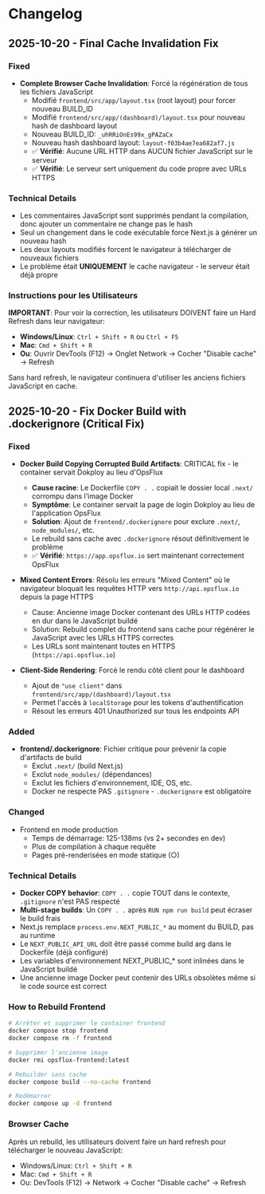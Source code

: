 # Changelog

## 2025-10-20 - Final Cache Invalidation Fix

### Fixed
- **Complete Browser Cache Invalidation**: Forcé la régénération de tous les fichiers JavaScript
  - Modifié `frontend/src/app/layout.tsx` (root layout) pour forcer nouveau BUILD_ID
  - Modifié `frontend/src/app/(dashboard)/layout.tsx` pour nouveau hash de dashboard layout
  - Nouveau BUILD_ID: `_uhRRiOnEs99x_gPAZaCx`
  - Nouveau hash dashboard layout: `layout-f03b4ae7ea682af7.js`
  - ✅ **Vérifié**: Aucune URL HTTP dans AUCUN fichier JavaScript sur le serveur
  - ✅ **Vérifié**: Le serveur sert uniquement du code propre avec URLs HTTPS

### Technical Details
- Les commentaires JavaScript sont supprimés pendant la compilation, donc ajouter un commentaire ne change pas le hash
- Seul un changement dans le code exécutable force Next.js à générer un nouveau hash
- Les deux layouts modifiés forcent le navigateur à télécharger de nouveaux fichiers
- Le problème était **UNIQUEMENT** le cache navigateur - le serveur était déjà propre

### Instructions pour les Utilisateurs
**IMPORTANT**: Pour voir la correction, les utilisateurs DOIVENT faire un Hard Refresh dans leur navigateur:
- **Windows/Linux**: `Ctrl + Shift + R` ou `Ctrl + F5`
- **Mac**: `Cmd + Shift + R`
- **Ou**: Ouvrir DevTools (F12) → Onglet Network → Cocher "Disable cache" → Refresh

Sans hard refresh, le navigateur continuera d'utiliser les anciens fichiers JavaScript en cache.

## 2025-10-20 - Fix Docker Build with .dockerignore (Critical Fix)

### Fixed
- **Docker Build Copying Corrupted Build Artifacts**: CRITICAL fix - le container servait Dokploy au lieu d'OpsFlux
  - **Cause racine**: Le Dockerfile `COPY . .` copiait le dossier local `.next/` corrompu dans l'image Docker
  - **Symptôme**: Le container servait la page de login Dokploy au lieu de l'application OpsFlux
  - **Solution**: Ajout de `frontend/.dockerignore` pour exclure `.next/`, `node_modules/`, etc.
  - Le rebuild sans cache avec `.dockerignore` résout définitivement le problème
  - ✅ **Vérifié**: `https://app.opsflux.io` sert maintenant correctement OpsFlux

- **Mixed Content Errors**: Résolu les erreurs "Mixed Content" où le navigateur bloquait les requêtes HTTP vers `http://api.opsflux.io` depuis la page HTTPS
  - Cause: Ancienne image Docker contenant des URLs HTTP codées en dur dans le JavaScript buildé
  - Solution: Rebuild complet du frontend sans cache pour régénérer le JavaScript avec les URLs HTTPS correctes
  - Les URLs sont maintenant toutes en HTTPS (`https://api.opsflux.io`)

- **Client-Side Rendering**: Forcé le rendu côté client pour le dashboard
  - Ajout de `"use client"` dans `frontend/src/app/(dashboard)/layout.tsx`
  - Permet l'accès à `localStorage` pour les tokens d'authentification
  - Résout les erreurs 401 Unauthorized sur tous les endpoints API

### Added
- **frontend/.dockerignore**: Fichier critique pour prévenir la copie d'artifacts de build
  - Exclut `.next/` (build Next.js)
  - Exclut `node_modules/` (dépendances)
  - Exclut les fichiers d'environnement, IDE, OS, etc.
  - Docker ne respecte PAS `.gitignore` - `.dockerignore` est obligatoire

### Changed
- Frontend en mode production
  - Temps de démarrage: 125-138ms (vs 2+ secondes en dev)
  - Plus de compilation à chaque requête
  - Pages pré-renderisées en mode statique (○)

### Technical Details
- **Docker COPY behavior**: `COPY . .` copie TOUT dans le contexte, `.gitignore` n'est PAS respecté
- **Multi-stage builds**: Un `COPY . .` après `RUN npm run build` peut écraser le build frais
- Next.js remplace `process.env.NEXT_PUBLIC_*` au moment du BUILD, pas au runtime
- Le `NEXT_PUBLIC_API_URL` doit être passé comme build arg dans le Dockerfile (déjà configuré)
- Les variables d'environnement NEXT_PUBLIC_* sont inlinées dans le JavaScript buildé
- Une ancienne image Docker peut contenir des URLs obsolètes même si le code source est correct

### How to Rebuild Frontend
```bash
# Arrêter et supprimer le container frontend
docker compose stop frontend
docker compose rm -f frontend

# Supprimer l'ancienne image
docker rmi opsflux-frontend:latest

# Rebuilder sans cache
docker compose build --no-cache frontend

# Redémarrer
docker compose up -d frontend
```

### Browser Cache
Après un rebuild, les utilisateurs doivent faire un hard refresh pour télécharger le nouveau JavaScript:
- Windows/Linux: `Ctrl + Shift + R`
- Mac: `Cmd + Shift + R`
- Ou: DevTools (F12) → Network → Cocher "Disable cache" → Refresh
